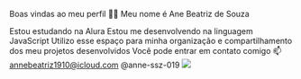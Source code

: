 Boas vindas ao meu perfil 💙💙
Meu nome é Ane Beatriz de Souza

Estou estudando na Alura
Estou me desenvolvendo na linguagem JavaScript
Utilizo esse espaço para minha organização e compartilhamento dos meu projetos desenvolvidos
Você pode entrar em contato comigo 📫
annebeatriz1910@icloud.com
@anne-ssz-019
![](https://www.google.com/imgres?q=gifs%20virginia&imgurl=https%3A%2F%2Fmedia.tenor.com%2FE7CtvceB_NYAAAAM%2Fwhite-teeth-cleaning-her-teeth.gif&imgrefurl=https%3A%2F%2Ftenor.com%2Fofficial%2Fvirginiafonseca&docid=XtviYfflziyEcM&tbnid=7oxrv0gzxigKKM&vet=12ahUKEwiN8_PVpLiIAxUZrpUCHdVLBqoQM3oECE0QAA..i&w=220&h=180&hcb=2&ved=2ahUKEwiN8_PVpLiIAxUZrpUCHdVLBqoQM3oECE0QAA)

